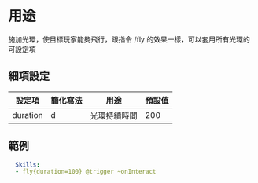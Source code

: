 用途
==================

施加光環，使目標玩家能夠飛行，跟指令 /fly 的效果一樣，可以套用所有光環的可設定項

細項設定
----------

| 設定項 | 簡化寫法 | 用途 | 預設值 |
|-----------|---------|----------------------|---------------|
| duration  | d   | 光環持續時間 | 200   |

  

範例
--------
```yaml
  Skills:
  - fly{duration=100} @trigger ~onInteract
```